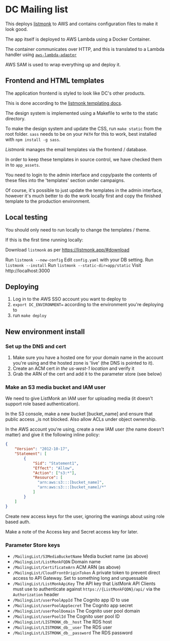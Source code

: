 # DC Mailing list

This deploys [listmonk](https://listmonk.app/) to AWS and contains 
configuration files to make it look good.

The app itself is deployed to AWS Lambda using a Docker Container.

The container communicates over HTTP, and this is translated to a Lambda 
handler using [`aws-lambda-adapter`](https://github.com/awslabs/aws-lambda-web-adapter)

AWS SAM is used to wrap everything up and deploy it.

## Frontend and HTML templates

The application frontend is styled to look like DC's other products.

This is done according to the [listmonk templating docs](https://listmonk.app/docs/templating/).

The design system is implemented using a Makefile to write to the static 
directory. 

To make the design system and update the CSS, run `make static` from the 
root folder. `sass` needs to be on your `PATH` for this to work, best 
installed with `npm install -g sass`.

_Listmonk_ manages the email templates via the frontend / database. 

In order to keep these templates in source control, we have checked them in to 
`app_assets`. 

You need to login to the admin interface and copy/paste the contents of 
these files into the 'templates' section under campaigns. 

Of course, it's possible to just update the templates in the admin interface, 
however it's much better to do the work locally first and copy the finished 
template to the production environment.

## Local testing

You should only need to run locally to change the templates / theme.

If this is the first time running locally:

Download `listmonk` as per https://listmonk.app/#download

Run `listmonk --new-config`
Edit `config.yaml` with your DB setting.
Run `listmonk --install`
Run `listmonk --static-dir=app/static`
Visit http://localhost:3000

## Deploying

1. Log in to the AWS SSO account you want to deploy to
2. `export DC_ENVIRONMENT=` according to the environment you're deploying to
3. run `make deploy`


## New environment install

### Set up the DNS and cert

1. Make sure you have a hosted one for your domain name in the account you're 
using and the hosted zone is 'live' (the DNS is pointed to it).
2. Create an ACM cert _in the us-west-1 location_ and verify it
3. Grab the ARN of the cert and add it to the parameter store (see below)


### Make an S3 media bucket and IAM user

We need to give ListMonk an IAM user for uploading media
(it doesn't support role based authentication).


In the S3 console, make a new bucket [bucket_name] and ensure that public 
access _is not blocked. Also allow ACLs under object ownership.

In the AWS account you're using, create a new IAM user (the name doesn't matter)
and give it the following inline policy:

```json
{
	"Version": "2012-10-17",
	"Statement": [
		{
			"Sid": "Statement1",
			"Effect": "Allow",
			"Action": ["s3:*"],
			"Resource": [
              "arn:aws:s3:::[bucket_name]",
              "arn:aws:s3:::[bucket_name]/*"
            ]
		}
	]
}
```

Create new access keys for the user, ignoring the wanings about using role 
based auth. 

Make a note of the Access key and Secret access key for later.


### Parameter Store keys

* `/MailingList/S3MediaBucketName` Media bucket name (as above)
* `/MailingList/ListMonkFQDN` Domain name
* `/MailingList/CertificateArn` ACM ARN (as above) 
* `/MailingList/CloudFrontOriginToken` A private token to prevent direct 
  access to API Gateway. Set to something long and unguessable
* `/MailingList/ListMonkApiKey` The API key that ListMonk API Clients must 
  use to authenticate against `https://{ListMonkFQDN}/api/` via the 
  `Authorization` header
* `/MailingList/userPoolAppId` The Cognito app ID to use
* `/MailingList/userPoolAppSecret` The Cognito app secret
* `/MailingList/userPoolDomain` The Cognito user pool domain
* `/MailingList/userPoolId` The Cognito user pool ID
* `/MailingList/LISTMONK_db__host` The RDS host
* `/MailingList/LISTMONK_db__user` The RDS user
* `/MailingList/LISTMONK_db__password` The RDS password

